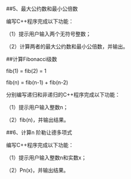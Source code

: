 ##5、最大公约数和最小公倍数

编写C++程序完成以下功能：

（1）提示用户输入两个无符号整数；

（2）计算两者的最大公约数和最小公倍数，并输出。

##计算Fibonacci级数

fib(1) = fib(2) = 1

fib(n) = fib(n-1) + fib(n-2)

分别编写递归和非递归的C++程序完成以下功能：

（1）提示用户输入整数n；

（2）fib(n)，并输出结果。

##6、计算n 阶勒让德多项式

编写C++程序完成以下功能：

（1）提示用户输入整数n和实数x；

（2）Pn(x)，并输出结果。

